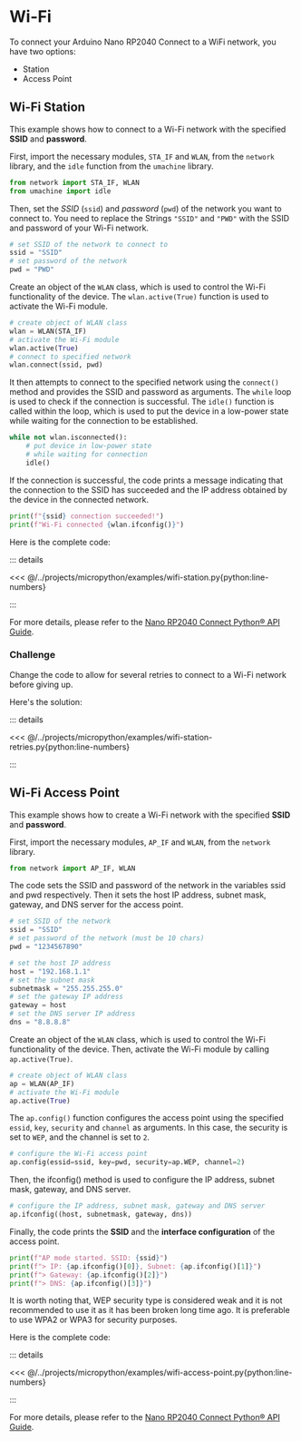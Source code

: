 # Wi-Fi

To connect your Arduino Nano RP2040 Connect to a WiFi network, you have two options:

* Station
* Access Point

## Wi-Fi Station

This example shows how to connect to a Wi-Fi network with the specified __SSID__ and __password__.

First, import the necessary modules, `STA_IF` and `WLAN`, from the `network` library, and the `idle` function from the `umachine` library.

```python
from network import STA_IF, WLAN
from umachine import idle
```

Then, set the *SSID* (`ssid`) and *password* (`pwd`) of the network you want to connect to.
You need to replace the Strings `"SSID"` and `"PWD"` with the SSID and password of your Wi-Fi network.


```python
# set SSID of the network to connect to
ssid = "SSID"
# set password of the network
pwd = "PWD"
```

Create an object of the `WLAN` class, which is used to control the Wi-Fi functionality of the device.
The `wlan.active(True)` function is used to activate the Wi-Fi module.

```python
# create object of WLAN class
wlan = WLAN(STA_IF)
# activate the Wi-Fi module
wlan.active(True)
# connect to specified network
wlan.connect(ssid, pwd)
```

It then attempts to connect to the specified network using the `connect()` method and provides the SSID and password as arguments.
The `while` loop is used to check if the connection is successful.
The `idle()` function is called within the loop, which is used to put the device in a low-power state while waiting for the connection to be established.

```python
while not wlan.isconnected():
    # put device in low-power state
    # while waiting for connection
    idle()
```

If the connection is successful, the code prints a message indicating that the connection to the SSID has succeeded and the IP address obtained by the device in the connected network.

```python
print(f"{ssid} connection succeeded!")
print(f"Wi-Fi connected {wlan.ifconfig()}")
```

Here is the complete code:

::: details

<<< @/../projects/micropython/examples/wifi-station.py{python:line-numbers}

:::

For more details, please refer to the [Nano RP2040 Connect Python® API Guide](https://docs.arduino.cc/tutorials/nano-rp2040-connect/rp2040-python-api#wireless).

### Challenge

Change the code to allow for several retries to connect to a Wi-Fi network before giving up.

Here's the solution:

::: details

<<< @/../projects/micropython/examples/wifi-station-retries.py{python:line-numbers}

:::

## Wi-Fi Access Point

This example shows how to create a Wi-Fi network with the specified __SSID__ and __password__.

First, import the necessary modules, `AP_IF` and `WLAN`, from the `network` library.

```python
from network import AP_IF, WLAN
```

The code sets the SSID and password of the network in the variables ssid and pwd respectively. Then it sets the host IP address, subnet mask, gateway, and DNS server for the access point.

```python
# set SSID of the network
ssid = "SSID"
# set password of the network (must be 10 chars)
pwd = "1234567890"

# set the host IP address
host = "192.168.1.1"
# set the subnet mask
subnetmask = "255.255.255.0"
# set the gateway IP address
gateway = host
# set the DNS server IP address
dns = "8.8.8.8"
```

Create an object of the `WLAN` class, which is used to control the Wi-Fi functionality of the device.
Then, activate the Wi-Fi module by calling `ap.active(True)`.

```python
# create object of WLAN class
ap = WLAN(AP_IF)
# activate the Wi-Fi module
ap.active(True)
```

The `ap.config()` function configures the access point using the specified `essid`, `key`, `security` and `channel` as arguments.
In this case, the security is set to `WEP`, and the channel is set to `2`.

```python
# configure the Wi-Fi access point
ap.config(essid=ssid, key=pwd, security=ap.WEP, channel=2)
```

Then, the ifconfig() method is used to configure the IP address, subnet mask, gateway, and DNS server.

```python
# configure the IP address, subnet mask, gateway and DNS server
ap.ifconfig((host, subnetmask, gateway, dns))
```

Finally, the code prints the **SSID** and the **interface configuration** of the access point.

```python
print(f"AP mode started. SSID: {ssid}")
print(f"> IP: {ap.ifconfig()[0]}, Subnet: {ap.ifconfig()[1]}")
print(f"> Gateway: {ap.ifconfig()[2]}")
print(f"> DNS: {ap.ifconfig()[3]}")
```

It is worth noting that, WEP security type is considered weak and it is not recommended to use it as it has been broken long time ago. It is preferable to use WPA2 or WPA3 for security purposes.

Here is the complete code:

::: details

<<< @/../projects/micropython/examples/wifi-access-point.py{python:line-numbers}

:::

For more details, please refer to the [Nano RP2040 Connect Python® API Guide](https://docs.arduino.cc/tutorials/nano-rp2040-connect/rp2040-python-api#wi-fi-ap-mode).